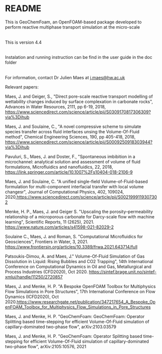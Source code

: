# README #

This is GeoChemFoam, an OpenFOAM-based package developed to perform reactive multiphase transport simulation at the micro-scale

######

This is version 4.4 

######
Instalation and running instruction can be find in the user guide in the doc folder

######

For information, contact Dr Julien Maes at j.maes@hw.ac.uk

Relevant papers:

Maes, J. and Geiger, S., "Direct pore-scale reactive transport modelling of wettability changes induced by surface complexation in carbonate rocks", Advances in Water Resources, 2111, pp 6-19, 2018, https://www.sciencedirect.com/science/article/pii/S0309170817306309?via%3Dihub

Maes, J. and Soulaine, C., "A novel compressive scheme to simulate species transfer across fluid interfaces unsing the Volume-Of-Fluid method", Chemical Engineering Sciences, 190, pp 405-418, 2018, https://www.sciencedirect.com/science/article/pii/S0009250918303944?via%3Dihub

Pavuluri, S., Maes, J. and Doster, F., "Spontaneous imbibition in a microchannel: analytical solution and assessment of volume of fluid formulations, Microfluidics and nanofluidics, 22, 2018, https://link.springer.com/article/10.1007%2Fs10404-018-2106-9

Maes, J. and Soulaine, C. "A unified single-field Volume-of-Fluid-based formulation for multi-component interfacial transfer with local volume changesr", Journal of Computational Physics, 402, 109024, 2020,https://www.sciencedirect.com/science/article/pii/S0021999119307302 

Menke, H. P., Maes, J. and Geiger S. "Upscaling the porosity–permeability relationship of a microporous carbonate for Darcy-scale flow with machine learning", Scientific Reports, 11 (2625), 2021. https://www.nature.com/articles/s41598-021-82029-2 

Soulaine C., Maes, J. and Roman, S. "Computational Microfluidics for Geosciences", Frontiers in Water, 3, 2021. https://www.frontiersin.org/articles/10.3389/frwa.2021.643714/full 

Patsoukis-Dimou, A. and Maes, J." Volume-Of-Fluid Simulation of Gas Dissolution in Liquid: Rising Bubbles and CO2 Trapping", 14th International Conference on Computational Dynamics in Oil and Gas, Metallurgical and Process Industries (CFD2020), Oct 2020. https://sintef.brage.unit.no/sintef-xmlui/handle/11250/2720857 
 
Maes, J. and Menke, H. P. "A Bespoke OpenFOAM Toolbox for Multiphysics Flow Simulations in Pore Structures", 17th International Conference on Flow Dynamics (ICFD2020), Oct 2020.https://www.researchgate.net/publication/347217654_A_Bespoke_OpenFOAM_Toolbox_for_Multiphysics_Flow_Simulations_in_Pore_Structures 

Maes, J. and Menke, H. P. "GeoChemFoam: GeoChemFoam: Operator Splitting based time-stepping for efficient Volume-Of-Fluid simulation of capillary-dominated two-phase flow", arXiv:2103.03579

Maes, J. and Menke, H. P. "GeoChemFoam: Operator Splitting based time-stepping for efficient Volume-Of-Fluid simulation of capillary-dominated two-phase flow", arXiv:2105:10576, 2021


